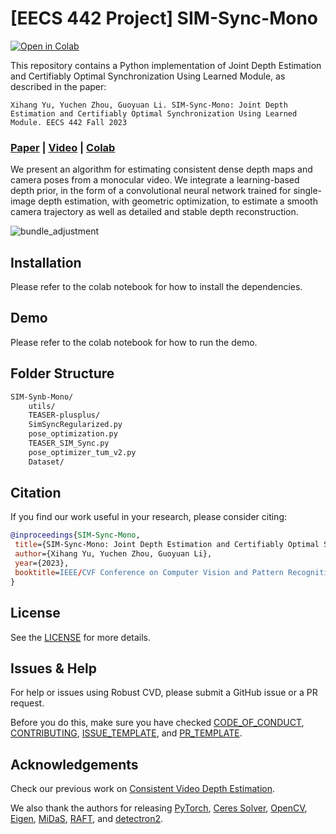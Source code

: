 # \[EECS 442 Project\] SIM-Sync-Mono

[![Open in Colab](https://colab.research.google.com/assets/colab-badge.svg)](https://colab.research.google.com/drive/1sE0VmWCuL6HUad3yXHEZoCvJKzAvINpz?authuser=1#scrollTo=_p7km19VLzx3)

This repository contains a Python implementation of Joint Depth Estimation and Certifiably Optimal Synchronization Using Learned Module, as described in the paper:

`Xihang Yu, Yuchen Zhou, Guoyuan Li. SIM-Sync-Mono: Joint Depth Estimation and Certifiably Optimal Synchronization Using Learned Module. EECS 442 Fall 2023`

###  [Paper](https://arxiv.org/pdf/2012.05901.pdf) | [Video](https://www.youtube.com) | [Colab](https://colab.research.google.com/drive/1sE0VmWCuL6HUad3yXHEZoCvJKzAvINpz?authuser=1#scrollTo=_p7km19VLzx3)

We present an algorithm for estimating consistent dense depth maps and camera poses from a monocular video. We integrate a learning-based depth prior, in the form of a convolutional neural network trained for single-image depth estimation, with geometric optimization, to estimate a smooth camera trajectory as well as detailed and stable depth reconstruction.

![bundle_adjustment](https://drive.google.com/uc?export=view&id=10VHFFIzCttl6t5LkRXRZZ0uXv3dI9G1D)


## Installation

Please refer to the colab notebook for how to install the dependencies.

## Demo

Please refer to the colab notebook for how to run the demo.

## Folder Structure

```bash
SIM-Synb-Mono/
    utils/
    TEASER-plusplus/
    SimSyncRegularized.py
    pose_optimization.py
    TEASER_SIM_Sync.py
    pose_optimizer_tum_v2.py
    Dataset/

```

## Citation
If you find our work useful in your research, please consider citing:
```BibTeX
@inproceedings{SIM-Sync-Mono,
 title={SIM-Sync-Mono: Joint Depth Estimation and Certifiably Optimal Synchronization Using Learned Module},
 author={Xihang Yu, Yuchen Zhou, Guoyuan Li},
 year={2023},
 booktitle=IEEE/CVF Conference on Computer Vision and Pattern Recognition
}
```
## License
See the [LICENSE](LICENSE) for more details.

## Issues & Help
For help or issues using Robust CVD, please submit a GitHub issue or a PR request.

Before you do this, make sure you have checked [CODE_OF_CONDUCT](./CODE_OF_CONDUCT.md), [CONTRIBUTING](./CONTRIBUTING.md), [ISSUE_TEMPLATE](docs/.github/ISSUE_TEMPLATE.md), and [PR_TEMPLATE](docs/.github/PR_TEMPLATE.md).

## Acknowledgements
Check our previous work on [Consistent Video Depth Estimation](https://github.com/facebookresearch/consistent_depth).

We also thank the authors for releasing [PyTorch](https://github.com/erikwijmans/Pointnet2_PyTorch), [Ceres Solver](http://ceres-solver.org/), [OpenCV](http://opencv.org/), [Eigen](https://eigen.tuxfamily.org/), [MiDaS](https://github.com/intel-isl/MiDaS), [RAFT](https://github.com/princeton-vl/RAFT), and [detectron2](https://github.com/facebookresearch/detectron2).
